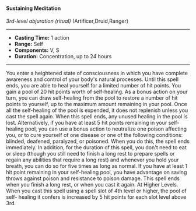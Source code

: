 #### Sustaining Meditation
*3rd-level abjuration* *(ritual)* (Artificer,Druid,Ranger)
___
- **Casting Time:** 1 action
- **Range:** Self
- **Components:** V, S
- **Duration:** Concentration, up to 24 hours
---
You enter a heightened state of consciousness in
which you have complete awareness and control of
your body's natural processes. Until this spell ends,
you are able to heal yourself for a limited number of
hit points. You gain a pool of 20 hit points worth of
self-healing. As a bonus action on your turn, you
can draw self-healing from the pool to restore a
number of hit points to yourself, up to the
maximum amount remaining in your pool.
Once all the self-healing of the pool is expended,
it does not replenish unless you cast the spell again.
When this spell ends, any unused healing in the
pool is lost.
Alternatively, if you have at least 5 hit points
remaining in your self-healing pool, you can use a
bonus action to neutralize one poison affecting you,
or to cure yourself of one disease or one of the
following conditions: blinded, deafened, paralyzed,
or poisoned. When you do this, the spell ends
immediately.
In addition, for the duration of this spell, you
don't need to eat or sleep (though you still need to
finish a long rest to prepare spells or regain any
abilities that require a long rest) and whenever you
hold your breath, you can do so for five times as
long as normal. If you have at least 1 hit point
remaining in your self-healing pool, you have
advantage on saving throws against poison and
resistance to poison damage.
This spell ends when you finish a long rest, or
when you cast it again.
At Higher Levels.  When you cast this spell using
a spell slot of 4th level or higher, the pool of self-
healing it confers is increased by 5 hit points for
each slot level above 3rd.
